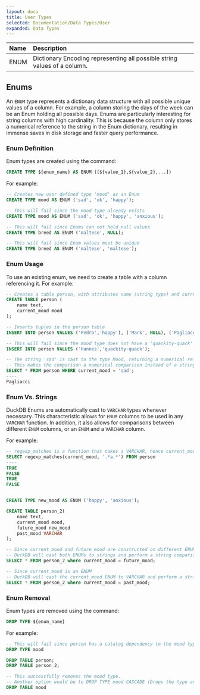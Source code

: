 ```yaml
---
layout: docu
title: User Types
selected: Documentation/Data Types/User
expanded: Data Types
---
```

| Name | Description |
|:---|:---|
| ENUM | Dictionary Encoding representing all possible string values of a column. |

## Enums

An `ENUM` type represents a dictionary data structure with all possible unique values of a column. For example, a column storing the days of the week can be an Enum holding all possible days. Enums are particularly interesting for string columns with high cardinality. This is because the column only stores a numerical reference to the string in the Enum dictionary, resulting in immense saves in disk storage and faster query performance.


### Enum Definition
Enum types are created using the command: 
```sql 
CREATE TYPE ${enum_name} AS ENUM ([${value_1},${value_2},...])
``` 
For example:
```sql
-- Creates new user defined type 'mood' as an Enum
CREATE TYPE mood AS ENUM ('sad', 'ok', 'happy');

-- This will fail since the mood type already exists
CREATE TYPE mood AS ENUM ('sad', 'ok', 'happy', 'anxious');

-- This will fail since Enums can not hold null values
CREATE TYPE breed AS ENUM ('maltese', NULL);

-- This will fail since Enum values must be unique
CREATE TYPE breed AS ENUM ('maltese', 'maltese');

```

### Enum Usage
To use an existing enum, we need to create a table with a column referencing it. For example:
```sql
-- Creates a table person, with attributes name (string type) and current_mood (mood type)
CREATE TABLE person (
    name text,
    current_mood mood
);

-- Inserts tuples in the person table
INSERT INTO person VALUES ('Pedro','happy'), ('Mark', NULL), ('Pagliacci', 'sad'), ('Mr. Mackey', 'ok');

-- This will fail since the mood type does not have a 'quackity-quack' value.
INSERT INTO person VALUES ('Hannes','quackity-quack');

-- The string 'sad' is cast to the type Mood, returning a numerical reference value.
-- This makes the comparison a numerical comparison instead of a string comparison.
SELECT * FROM person WHERE current_mood = 'sad';
----
Pagliacci

```

### Enum Vs. Strings
DuckDB Enums are automatically cast to `VARCHAR` types whenever necessary. This characteristic allows for `ENUM` columns to be used in any `VARCHAR` function. In addition, it also allows for comparisons between different `ENUM` columns, or an `ENUM` and a `VARCHAR` column.

For example:
```sql
-- regexp_matches is a function that takes a VARCHAR, hence current_mood is cast to VARCHAR
SELECT regexp_matches(current_mood, '.*a.*') FROM person
----
TRUE
FALSE
TRUE
FALSE


CREATE TYPE new_mood AS ENUM ('happy', 'anxious');

CREATE TABLE person_2(
    name text,
    current_mood mood,
    future_mood new_mood
    past_mood VARCHAR
);

-- Since current_mood and future_mood are constructed on different ENUMs
-- DuckDB will cast both ENUMs to strings and perform a string comparison.
SELECT * FROM person_2 where current_mood = future_mood;

-- Since current_mood is an ENUM
-- DuckDB will cast the current_mood ENUM to VARCHAR and perform a string comparison
SELECT * FROM person_2 where current_mood = past_mood;
```


### Enum Removal
Enum types are removed using the command: 
```sql 
DROP TYPE ${enum_name}
``` 
For example:
```sql
-- This will fail since person has a catalog dependency to the mood type
DROP TYPE mood

DROP TABLE person;
DROP TABLE person_2;

-- This successfully removes the mood type.
-- Another option would be to DROP TYPE mood CASCADE (Drops the type and its dependents)
DROP TABLE mood
```